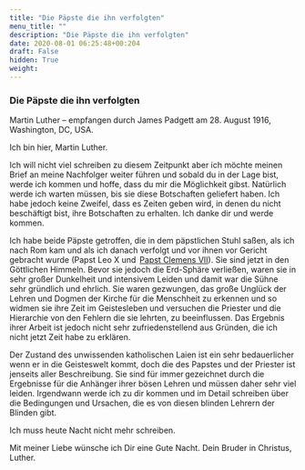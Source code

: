 ```yaml
---
title: "Die Päpste die ihn verfolgten"
menu_title: ""
description: "Die Päpste die ihn verfolgten"
date: 2020-08-01 06:25:48+00:204
draft: False
hidden: True
weight:
---
```

### Die Päpste die ihn verfolgten

Martin Luther – empfangen durch James Padgett am 28. August 1916, Washington, DC, USA.

Ich bin hier, Martin Luther.  

Ich will nicht viel schreiben zu diesem Zeitpunkt aber ich möchte meinen Brief an meine Nachfolger weiter führen und sobald du in der Lage bist, werde ich kommen und hoffe, dass du mir die Möglichkeit gibst. Natürlich werde ich warten müssen, bis sie diese Botschaften geliefert haben. Ich habe jedoch keine Zweifel, dass es Zeiten geben wird, in denen du nicht beschäftigt bist, ihre Botschaften zu erhalten. Ich danke dir und werde kommen.

Ich habe beide Päpste getroffen, die in dem päpstlichen Stuhl saßen, als ich nach Rom kam und als ich danach verfolgt und vor ihnen vor Gericht gebracht wurde (Papst Leo X und  [Papst Clemens VII](/padgett-botschaften/padgett-botschaften-in-reihenfolge-des-datums/padgett-botschaften-1916/eine-kurze-botschaft-von-papst-clemens-jep-papst-clemens-15-februar-1916/)). Sie sind jetzt in den Göttlichen Himmeln. Bevor sie jedoch die Erd-Sphäre verließen, waren sie in sehr großer Dunkelheit und intensivem Leiden und damit war die Sühne sehr gründlich und ehrlich. Sie waren gezwungen, das große Unglück der Lehren und Dogmen der Kirche für die Menschheit zu erkennen und so widmen sie ihre Zeit im Geistesleben und versuchen die Priester und die Hierarchie von den Fehlern die sie lehrten, zu beeinflussen. Das Ergebnis ihrer Arbeit ist jedoch nicht sehr zufriedenstellend aus Gründen, die ich nicht jetzt Zeit habe zu erklären.

Der Zustand des unwissenden katholischen Laien ist ein sehr bedauerlicher wenn er in die Geisteswelt kommt, doch die des Papstes und der Priester ist jenseits aller Beschreibung. Sie sind für immer gezeichnet durch die Ergebnisse für die Anhänger ihrer bösen Lehren und müssen daher sehr viel leiden. Irgendwann werde ich zu dir kommen und im Detail schreiben über die Bedingungen und Ursachen, die es von diesen blinden Lehrern der Blinden gibt.  

Ich muss heute Nacht nicht mehr schreiben.  

Mit meiner Liebe wünsche ich Dir eine Gute Nacht. Dein Bruder in Christus, Luther.
